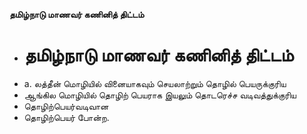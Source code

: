 **தமிழ்நாடு மாணவர் கணினித் திட்டம்**
- # தமிழ்நாடு மாணவர் கணினித் திட்டம்
- a. லத்தீன் மொழியில் வினையாகவும் செயலாற்றும் தொழில் பெயருக்குரிய
- ஆங்கில மொழியில் தொழிற் பெயராக இயலும் தொடரெச்ச வடிவத்துக்குரிய
- தொழிற்பெயர்வடிவான
- தொழிற்பெயர் போன்ற.

